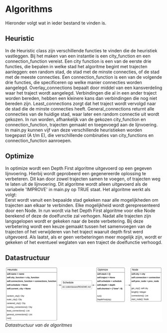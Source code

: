 # Algorithms

Hieronder volgt wat in ieder bestand te vinden is.

## Heuristic
In de Heuristic class zijn verschillende functies te vinden die de heuristiek
vastleggen. Bij het maken van een instantie is een city_function en een
connection_function vereist. Een city function is een van de eerste drie
functies, die bepalen in welke stad het algoritme begint met trajecten
aanleggen: een random stad, de stad met de minste connecties, of de stad met
de meeste connecties. Een connection_function is een van de volgende drie functies,
die specificeren op welke manier connecties worden aangelegd. Overlay_connections
bepaalt door middel van een kansverdeling waar het traject wordt aangelegd.
Verbindingen die al in een ander traject worden bereden, hebben een kleinere kans
dan verbindingen die nog niet bereden zijn. Least_connections zorgt dat het
traject wordt vervolgd naar de stad die de minste connecties heeft.
General_connections returnt alle connecties van de huidige stad, waar later
een random connectie uit wordt gekozen. In run worden, afhankelijk van de
gekozen city_function en connection_function, trajecten gemaakt en toegevoegd
aan de lijnvoering. In main.py kunnen vijf van deze verschillende heuristieken
worden toegepast (A t/m E), die verschillende combinaties van city_functions en
connection_function aanroepen.

## Optimize
In optimize wordt een Depth First algoritme uitgevoerd op een gegeven
lijnvoering. Hierbij wordt geprobeerd een gegenereerde oplossing te verbeteren.
Dit kan door zowel trajecten samen te voegen, of trajecten weg te laten uit de
lijnvoering. Dit algoritme wordt alleen uitgevoerd als de variabele 'IMPROVE' in
main.py op TRUE staat. Het algoritme werkt als volgt:  
Eerst wordt vanuit een bepaalde stad gekeken naar alle mogelijkheden om
trajecten aan elkaar te verbinden. Elke mogelijkheid wordt gerepresenteerd
door een Node. In run wordt via het Depth First algoritme voor elke Node berekend
of deze de doelfunctie zal verhogen. Nadat alle trajecten zijn langsgelopen wordt 
er gekeken naar de beste verbetering. Bij deze verbetering wordt een keuze gemaakt 
tussen het samenvoegen van de trajecten of het verwijderen van het traject waaruit 
depth first werd uitgevoerd. Als laatst, als er geen verbeteringen meer mogelijk 
zijn, wordt er gekeken of het eventueel weglaten van een traject de doelfunctie verhoogd.

## Datastructuur
![Datastructuur](https://github.com/StefanvdBerg00/BetaRail/blob/master/images/datastructureAlgorithms.PNG) *Datastructuur van de algoritmes*
